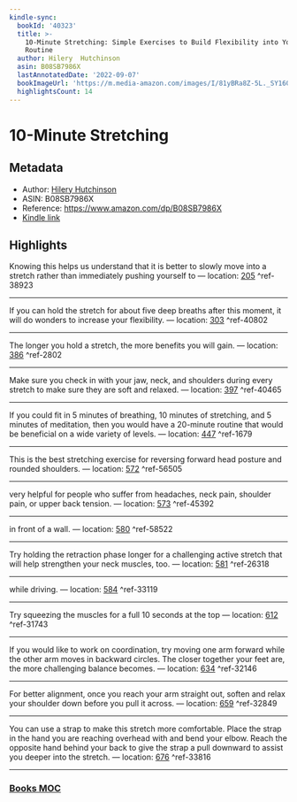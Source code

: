 ```yaml
---
kindle-sync:
  bookId: '40323'
  title: >-
    10-Minute Stretching: Simple Exercises to Build Flexibility into Your Daily
    Routine
  author: Hilery  Hutchinson
  asin: B08SB7986X
  lastAnnotatedDate: '2022-09-07'
  bookImageUrl: 'https://m.media-amazon.com/images/I/81yBRa8Z-5L._SY160.jpg'
  highlightsCount: 14
---
```


# 10-Minute Stretching
## Metadata
* Author: [Hilery  Hutchinson](https://www.amazon.comundefined)
* ASIN: B08SB7986X
* Reference: https://www.amazon.com/dp/B08SB7986X
* [Kindle link](kindle://book?action=open&asin=B08SB7986X)

## Highlights
Knowing this helps us understand that it is better to slowly move into a stretch rather than immediately pushing yourself to — location: [205](kindle://book?action=open&asin=B08SB7986X&location=205) ^ref-38923

---
If you can hold the stretch for about five deep breaths after this moment, it will do wonders to increase your flexibility. — location: [303](kindle://book?action=open&asin=B08SB7986X&location=303) ^ref-40802

---
The longer you hold a stretch, the more benefits you will gain. — location: [386](kindle://book?action=open&asin=B08SB7986X&location=386) ^ref-2802

---
Make sure you check in with your jaw, neck, and shoulders during every stretch to make sure they are soft and relaxed. — location: [397](kindle://book?action=open&asin=B08SB7986X&location=397) ^ref-40465

---
If you could fit in 5 minutes of breathing, 10 minutes of stretching, and 5 minutes of meditation, then you would have a 20-minute routine that would be beneficial on a wide variety of levels. — location: [447](kindle://book?action=open&asin=B08SB7986X&location=447) ^ref-1679

---
This is the best stretching exercise for reversing forward head posture and rounded shoulders. — location: [572](kindle://book?action=open&asin=B08SB7986X&location=572) ^ref-56505

---
very helpful for people who suffer from headaches, neck pain, shoulder pain, or upper back tension. — location: [573](kindle://book?action=open&asin=B08SB7986X&location=573) ^ref-45392

---
in front of a wall. — location: [580](kindle://book?action=open&asin=B08SB7986X&location=580) ^ref-58522

---
Try holding the retraction phase longer for a challenging active stretch that will help strengthen your neck muscles, too. — location: [581](kindle://book?action=open&asin=B08SB7986X&location=581) ^ref-26318

---
while driving. — location: [584](kindle://book?action=open&asin=B08SB7986X&location=584) ^ref-33119

---
Try squeezing the muscles for a full 10 seconds at the top — location: [612](kindle://book?action=open&asin=B08SB7986X&location=612) ^ref-31743

---
If you would like to work on coordination, try moving one arm forward while the other arm moves in backward circles. The closer together your feet are, the more challenging balance becomes. — location: [634](kindle://book?action=open&asin=B08SB7986X&location=634) ^ref-32146

---
For better alignment, once you reach your arm straight out, soften and relax your shoulder down before you pull it across. — location: [659](kindle://book?action=open&asin=B08SB7986X&location=659) ^ref-32849

---
You can use a strap to make this stretch more comfortable. Place the strap in the hand you are reaching overhead with and bend your elbow. Reach the opposite hand behind your back to give the strap a pull downward to assist you deeper into the stretch. — location: [676](kindle://book?action=open&asin=B08SB7986X&location=676) ^ref-33816

---

### [Books MOC](Books%20MOC.md)
